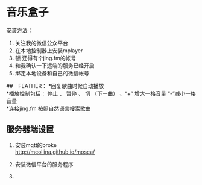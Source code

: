 # 音乐盒子

安装方法：
1. 关注我的微信公众平台
2. 在本地控制器上安装mplayer
3. 额 还得有个jing.fm的帐号
4. 和我确认一下远端的服务已经开启
5. 绑定本地设备和自己的微信帐号




##　FEATHER：
*回复歌曲时候自动播放  
*播放控制包括： 停止 、 暂停 、 切 （下一曲） 、“+” 增大一格音量 “-”减小一格音量  
*连接jing.fm 按照自然语言搜索歌曲  


## 服务器端设置
1. 安装mqtt的broke  
  http://mcollina.github.io/mosca/

2. 安装微信平台的服务程序

3. 
